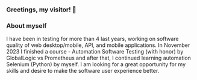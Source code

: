### Greetings, my visitor! 👋

<!--
**pashokman/pashokman** is a ✨ _special_ ✨ repository because its `README.md` (this file) appears on your GitHub profile.

Here are some ideas to get you started:

- 🔭 I’m currently working on ...
- 🌱 I’m currently learning ...
- 👯 I’m looking to collaborate on ...
- 🤔 I’m looking for help with ...
- 💬 Ask me about ...
- 📫 How to reach me: ...
- 😄 Pronouns: ...
- ⚡ Fun fact: ...
-->

### About myself
I have been in testing for more than 4 last years, working on software quality of web desktop/mobile, API, and mobile applications.
In November 2023 I finished a course - Automation Software Testing (with honor) by GlobalLogic vs Prometheus and after that, I continued learning automation Selenium (Python) by myself.
I am looking for a great opportunity for my skills and desire to make the software user experience better.


